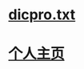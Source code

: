 # [dicpro.txt](https://cdn.jsdelivr.net/gh/ZGQ-inc/ZGQs_QRbot@master/dicpro.txt)

# [个人主页](https://zgq-inc.github.io)
